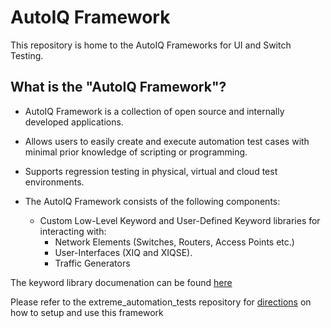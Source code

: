 # AutoIQ Framework

This repository is home to the AutoIQ Frameworks for UI and Switch Testing.

##  What is the "AutoIQ Framework"?
* AutoIQ Framework is a collection of open source and internally developed applications.
* Allows users to easily create and execute automation test cases with minimal prior knowledge of scripting or programming.
* Supports regression testing in physical, virtual and cloud test environments.

* The AutoIQ Framework consists of the following components:
    - Custom Low-Level Keyword and User-Defined Keyword libraries for interacting with:
        - Network Elements (Switches, Routers, Access Points etc.)
        - User-Interfaces (XIQ and XIQSE).
        - Traffic Generators

The keyword library documenation can be found [here](https://turbo-barnacle-q4z692e.pages.github.io/html/index.html)

Please refer to the extreme_automation_tests repository for [directions](https://github.com/extremenetworks/extreme_automation_tests) on how to setup and use this framework




